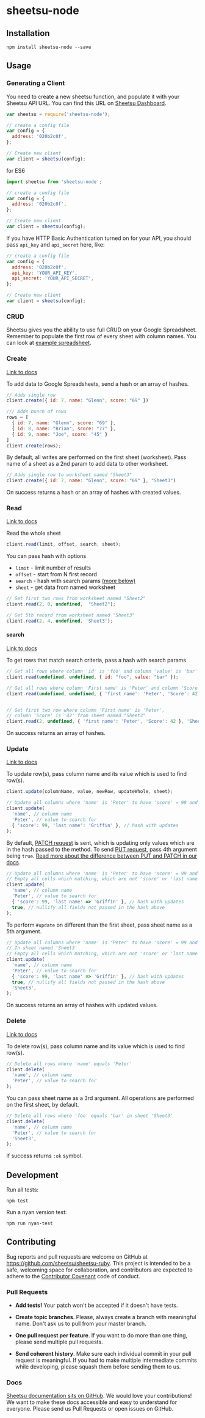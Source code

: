 
# sheetsu-node
 <!-- [![Build passing](https://travis-ci.org/sheetsu/sheetsu-ruby.svg?branch=master)](https://travis-ci.org/sheetsu/sheetsu-ruby) [![Code Climate](https://codeclimate.com/github/sheetsu/sheetsu-ruby/badges/gpa.svg)](https://codeclimate.com/github/sheetsu/sheetsu-ruby) [![Test Coverage](https://codeclimate.com/github/sheetsu/sheetsu-ruby/badges/coverage.svg)](https://codeclimate.com/github/sheetsu/sheetsu-ruby/coverage)
Ruby bindings for the Sheetsu API (https://sheetsu.com/docs). -->

## Installation

```
npm install sheetsu-node --save
```

## Usage

### Generating a Client

You need to create a new sheetsu function, and populate it with your Sheetsu API URL. You can find this URL on [Sheetsu Dashboard](https://sheetsu.com/your-apis).

```js
var sheetsu = require('sheetsu-node');

// create a config file
var config = {
  address: '020b2c0f',
};

// Create new client
var client = sheetsu(config);

```
for ES6
```js
import sheetsu from 'sheetsu-node';

// create a config file
var config = {
  address: '020b2c0f',
};

// Create new client
var client = sheetsu(config);
```

If you have HTTP Basic Authentication turned on for your API, you should pass `api_key` and `api_secret` here, like:
```js
// create a config file
var config = {
  address: '020b2c0f',
  api_key: 'YOUR_API_KEY',
  api_secret: 'YOUR_API_SECRET',
};

// Create new client
var client = sheetsu(config);
```

### CRUD

Sheetsu gives you the ability to use full CRUD on your Google Spreadsheet. Remember to populate the first row of every sheet with column names. You can look at [example spreadsheet](https://docs.google.com/spreadsheets/d/1WTwXrh2ZDXmXATZlQIuapdv4ldyhJGZg7LX8GlzPdZw/edit?usp=sharing).

### Create
[Link to docs](https://sheetsu.com/docs#post)

To add data to Google Spreadsheets, send a hash or an array of hashes.
```js
// Adds single row
client.create({ id: 7, name: "Glenn", score: "69" })

/// Adds bunch of rows
rows = [
  { id: 7, name: "Glenn", score: "69" },
  { id: 8, name: "Brian", score: "77" },
  { id: 9, name: "Joe", score: "45" }
]
client.create(rows);
```

By default, all writes are performed on the first sheet (worksheet). Pass name of a sheet as a 2nd param to add data to other worksheet.
```js
// Adds single row to worksheet named "Sheet3"
client.create({ id: 7, name: "Glenn", score: "69" }, "Sheet3")
```

On success returns a hash or an array of hashes with created values.

### Read
[Link to docs](https://sheetsu.com/docs#get)

Read the whole sheet
```js
client.read(limit, offset, search, sheet);
```

You can pass hash with options
  - `limit` - limit number of results
  - `offset` - start from N first record
  - `search` - hash with search params [(more below)](#search)
  - `sheet` - get data from named worksheet


```js
// Get first two rows from worksheet named "Sheet2"
client.read(2, 0, undefined,  "Sheet2");

// Get 5th record from worksheet named "Sheet3"
client.read(2, 4, undefined, 'Sheet3');
```

#### search
[Link to docs](https://sheetsu.com/docs#get_search)

To get rows that match search criteria, pass a hash with search params

```js
// Get all rows where column 'id' is 'foo' and column 'value' is 'bar'
client.read(undefined, undefined, { id: "foo", value: "bar" });

// Get all rows where column 'First name' is 'Peter' and column 'Score' is '42'
client.read(undefined, undefined, { 'first name': 'Peter', 'Score': 42 });


// Get first two row where column 'First name' is 'Peter',
// column 'Score' is '42' from sheet named "Sheet3"
client.read(2, undefined, { 'first name': 'Peter', 'Score': 42 }, 'Sheet3');
```

On success returns an array of hashes.

### Update
[Link to docs](https://sheetsu.com/docs#patch)

To update row(s), pass column name and its value which is used to find row(s).

``` js
client.update(columnName, value, newRow, updateWhole, sheet);
```

```js
// Update all columns where 'name' is 'Peter' to have 'score' = 99 and 'last name' = 'Griffin'
client.update(
  'name', // column name
  'Peter', // value to search for
  { 'score': 99, 'last name': 'Griffin' }, // hash with updates
);
```

By default, [PATCH request](https://sheetsu.com/docs#patch) is sent, which is updating only values which are in the hash passed to the method. To send [PUT request](https://sheetsu.com/docs#put), pass 4th argument being `true`. [Read more about the difference between PUT and PATCH in our docs](https://sheetsu.com/docs#patch).


```js
// Update all columns where 'name' is 'Peter' to have 'score' = 99 and 'last name' = 'Griffin'
// Empty all cells which matching, which are not 'score' or 'last name'
client.update(
  'name', // column name
  'Peter', // value to search for
  { 'score': 99, 'last name' => 'Griffin' }, // hash with updates
  true, // nullify all fields not passed in the hash above
);

```

To perform `#update` on different than the first sheet, pass sheet name as a 5th argument.
```js
// Update all columns where 'name' is 'Peter' to have 'score' = 99 and 'last name' = 'Griffin'
// In sheet named 'Sheet3'
// Empty all cells which matching, which are not 'score' or 'last name'
client.update(
  'name', // column name
  'Peter', // value to search for
  { 'score': 99, 'last name' => 'Griffin' }, // hash with updates
  true, // nullify all fields not passed in the hash above
  'Sheet3',
);
```

On success returns an array of hashes with updated values.

### Delete
[Link to docs](https://sheetsu.com/docs#delete)

To delete row(s), pass column name and its value which is used to find row(s).

```js
// Delete all rows where 'name' equals 'Peter'
client.delete(
  'name', // column name
  'Peter', // value to search for
);
```

You can pass sheet name as a 3rd argument. All operations are performed on the first sheet, by default.
```js
// Delete all rows where 'foo' equals 'bar' in sheet 'Sheet3'
client.delete(
  'name', // column name
  'Peter', // value to search for
  'Sheet3',
);
```

If success returns `:ok` symbol.

## Development

Run all tests:
```
npm test
```

Run a nyan version test:
```
npm run nyan-test
```

## Contributing

Bug reports and pull requests are welcome on GitHub at https://github.com/sheetsu/sheetsu-ruby. This project is intended to be a safe, welcoming space for collaboration, and contributors are expected to adhere to the [Contributor Covenant](http://contributor-covenant.org) code of conduct.

### Pull Requests

- **Add tests!** Your patch won't be accepted if it doesn't have tests.

- **Create topic branches**. Please, always create a branch with meaningful name. Don't ask us to pull from your master branch.

- **One pull request per feature**. If you want to do more than one thing, please send
  multiple pull requests.

- **Send coherent history**. Make sure each individual commit in your pull
  request is meaningful. If you had to make multiple intermediate commits while
  developing, please squash them before sending them to us.

### Docs

[Sheetsu documentation sits on GitHub](https://github.com/sheetsu/docs). We would love your contributions! We want to make these docs accessible and easy to understand for everyone. Please send us Pull Requests or open issues on GitHub.
